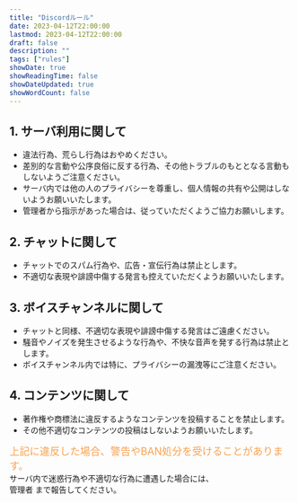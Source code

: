 ```yaml
---
title: "Discordルール"
date: 2023-04-12T22:00:00
lastmod: 2023-04-12T22:00:00
draft: false
description: ""
tags: ["rules"]
showDate: true
showReadingTime: false
showDateUpdated: true
showWordCount: false
---
```

## 1. サーバ利用に関して
- 違法行為、荒らし行為はおやめください。
- 差別的な言動や公序良俗に反する行為、その他トラブルのもととなる言動もしないようご注意ください。
- サーバ内では他の人のプライバシーを尊重し、個人情報の共有や公開はしないようお願いいたします。
- 管理者から指示があった場合は、従っていただくようご協力お願いします。

## 2. チャットに関して
- チャットでのスパム行為や、広告・宣伝行為は禁止とします。
- 不適切な表現や誹謗中傷する発言も控えていただくようお願いいたします。

## 3. ボイスチャンネルに関して
- チャットと同様、不適切な表現や誹謗中傷する発言はご遠慮ください。
- 騒音やノイズを発生させるような行為や、不快な音声を発する行為は禁止とします。
- ボイスチャンネル内では特に、プライバシーの漏洩等にご注意ください。


## 4. コンテンツに関して
- 著作権や商標法に違反するようなコンテンツを投稿することを禁止します。
- その他不適切なコンテンツの投稿はしないようお願いいたします。

  
<font size="4px" color="#faa14d">上記に違反した場合、警告やBAN処分を受けることがあります。</font>  
サーバ内で迷惑行為や不適切な行為に遭遇した場合には、  
管理者 まで報告してください。